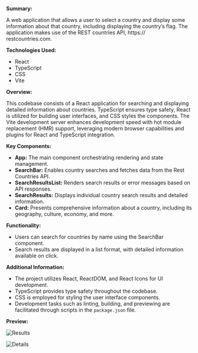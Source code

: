 **Summary:**

A web application that allows a user to select a country and display some information about that country, including displaying the country’s flag. The application makes use of the REST countries API, https:// restcountries.com.

**Technologies Used:**
- React
- TypeScript
- CSS
- Vite

**Overview:**

This codebase consists of a React application for searching and displaying detailed information about countries. TypeScript ensures type safety, React is utilized for building user interfaces, and CSS styles the components. The Vite development server enhances development speed with hot module replacement (HMR) support, leveraging modern browser capabilities and plugins for React and TypeScript integration.

**Key Components:**
- **App:** The main component orchestrating rendering and state management.
- **SearchBar:** Enables country searches and fetches data from the Rest Countries API.
- **SearchResultsList:** Renders search results or error messages based on API responses.
- **SearchResults:** Displays individual country search results and detailed information.
- **Card:** Presents comprehensive information about a country, including its geography, culture, economy, and more.

**Functionality:**
- Users can search for countries by name using the SearchBar component.
- Search results are displayed in a list format, with detailed information available on click.

**Additional Information:**
- The project utilizes React, ReactDOM, and React Icons for UI development.
- TypeScript provides type safety throughout the codebase.
- CSS is employed for styling the user interface components.
- Development tasks such as linting, building, and previewing are facilitated through scripts in the `package.json` file.

**Preview:**

  ![Results](https://i.imgur.com/qqNNGLY.pngimage_url)

  ![Details](https://i.imgur.com/IwyjsXL.png)
